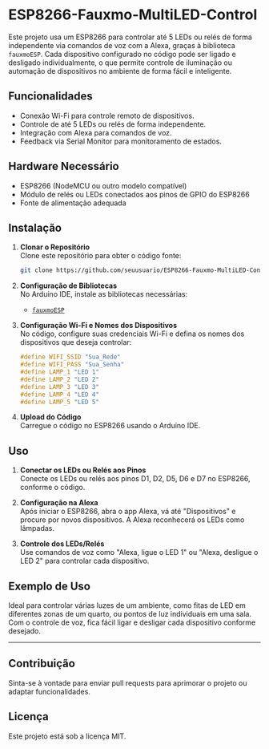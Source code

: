 # ESP8266-Fauxmo-MultiLED-Control

Este projeto usa um ESP8266 para controlar até 5 LEDs ou relés de forma independente via comandos de voz com a Alexa, graças à biblioteca `fauxmoESP`. Cada dispositivo configurado no código pode ser ligado e desligado individualmente, o que permite controle de iluminação ou automação de dispositivos no ambiente de forma fácil e inteligente.

## Funcionalidades

- Conexão Wi-Fi para controle remoto de dispositivos.
- Controle de até 5 LEDs ou relés de forma independente.
- Integração com Alexa para comandos de voz.
- Feedback via Serial Monitor para monitoramento de estados.

## Hardware Necessário

- ESP8266 (NodeMCU ou outro modelo compatível)
- Módulo de relés ou LEDs conectados aos pinos de GPIO do ESP8266
- Fonte de alimentação adequada

## Instalação

1. **Clonar o Repositório**  
   Clone este repositório para obter o código fonte:

   ```bash
   git clone https://github.com/seuusuario/ESP8266-Fauxmo-MultiLED-Control.git
   ```

2. **Configuração de Bibliotecas**  
   No Arduino IDE, instale as bibliotecas necessárias:
   - [`fauxmoESP`](https://github.com/vintlabs/fauxmoESP)

3. **Configuração Wi-Fi e Nomes dos Dispositivos**  
   No código, configure suas credenciais Wi-Fi e defina os nomes dos dispositivos que deseja controlar:

   ```cpp
   #define WIFI_SSID "Sua_Rede"
   #define WIFI_PASS "Sua_Senha"
   #define LAMP_1 "LED 1"
   #define LAMP_2 "LED 2"
   #define LAMP_3 "LED 3"
   #define LAMP_4 "LED 4"
   #define LAMP_5 "LED 5"
   ```

4. **Upload do Código**  
   Carregue o código no ESP8266 usando o Arduino IDE.

## Uso

1. **Conectar os LEDs ou Relés aos Pinos**  
   Conecte os LEDs ou relés aos pinos D1, D2, D5, D6 e D7 no ESP8266, conforme o código.

2. **Configuração na Alexa**  
   Após iniciar o ESP8266, abra o app Alexa, vá até "Dispositivos" e procure por novos dispositivos. A Alexa reconhecerá os LEDs como lâmpadas.

3. **Controle dos LEDs/Relés**  
   Use comandos de voz como "Alexa, ligue o LED 1" ou "Alexa, desligue o LED 2" para controlar cada dispositivo.

## Exemplo de Uso

Ideal para controlar várias luzes de um ambiente, como fitas de LED em diferentes zonas de um quarto, ou pontos de luz individuais em uma sala. Com o controle de voz, fica fácil ligar e desligar cada dispositivo conforme desejado.

---

## Contribuição

Sinta-se à vontade para enviar pull requests para aprimorar o projeto ou adaptar funcionalidades.

## Licença

Este projeto está sob a licença MIT.
